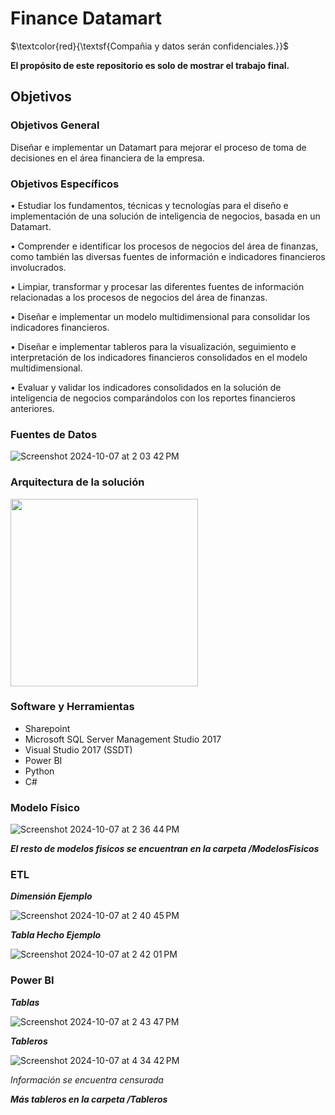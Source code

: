 # Finance Datamart


$\textcolor{red}{\textsf{Compañia y datos serán confidenciales.}}$

**El propósito de este repositorio es solo de mostrar el trabajo final.**

## Objetivos

### Objetivos General

Diseñar e implementar un Datamart para mejorar el proceso de toma de decisiones en el área financiera de la empresa.

### Objetivos Específicos

•	Estudiar los fundamentos, técnicas y tecnologías para el diseño e implementación de una solución de inteligencia de negocios, basada en un Datamart.

•	Comprender e identificar los procesos de negocios del área de finanzas, como también las diversas fuentes de información e indicadores financieros involucrados.

•	Limpiar, transformar y procesar las diferentes fuentes de información relacionadas a los procesos de negocios del área de finanzas.

•	Diseñar e implementar un modelo multidimensional para consolidar los indicadores financieros.

•	Diseñar e implementar tableros para la visualización, seguimiento e interpretación de los indicadores financieros consolidados en el modelo multidimensional.

•	Evaluar y validar los indicadores consolidados en la solución de inteligencia de negocios comparándolos con los reportes financieros anteriores.


### Fuentes de Datos

![Screenshot 2024-10-07 at 2 03 42 PM](https://github.com/user-attachments/assets/8da75472-491f-4f68-8ce4-034818697866)


### Arquitectura de la solución

<img class="center" width=300 src="https://github.com/user-attachments/assets/6fa11515-c3ed-4a5a-aa9f-a467e626a021">

### Software y Herramientas

  - Sharepoint
  - Microsoft SQL Server Management Studio 2017
  - Visual Studio 2017 (SSDT)
  - Power BI
  - Python
  - C#

### Modelo Físico

![Screenshot 2024-10-07 at 2 36 44 PM](https://github.com/user-attachments/assets/712234e7-5cb1-4a8c-873a-eb8d76a6fa2b)

***El resto de modelos fisicos se encuentran en la carpeta /ModelosFisicos***

### ETL

***Dimensión Ejemplo***

![Screenshot 2024-10-07 at 2 40 45 PM](https://github.com/user-attachments/assets/f987d509-f5f0-432a-8d4b-52b8119dc57e)


***Tabla Hecho Ejemplo***

![Screenshot 2024-10-07 at 2 42 01 PM](https://github.com/user-attachments/assets/4aad8335-d0f6-4bb9-ab5b-42ff0759ddbf)


### Power BI

***Tablas***

![Screenshot 2024-10-07 at 2 43 47 PM](https://github.com/user-attachments/assets/7671ab6e-c88a-4b4a-8a52-fd82a30cc454)

***Tableros***

![Screenshot 2024-10-07 at 4 34 42 PM](https://github.com/user-attachments/assets/7752daa4-357b-4348-935d-417f83436759)

*Información se encuentra censurada*

***Más tableros en la carpeta /Tableros***
